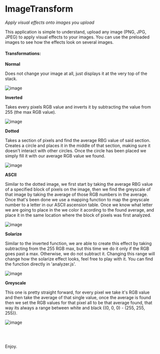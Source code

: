 # ImageTransform
_Apply visual effects onto images you upload_

This application is simple to understand, upload any image (PNG, JPG, JPEG) to apply visual effects to your images.
You can use the preloaded images to see how the effects look on several images.

#### Transformations:

**Normal**

Does not change your image at all, just displays it at the very top of the stack.

![image](https://user-images.githubusercontent.com/108653536/235309612-24c39257-d869-49e2-96ed-1f2f01f61997.png)


**Inverted** 

Takes every pixels RGB value and inverts it by subtracting the value from 255 (the max RGB value).

![image](https://user-images.githubusercontent.com/108653536/235309652-dea8e6b3-b4f3-44a5-9390-65291ef76a4a.png)

**Dotted**

Takes a section of pixels and find the average RBG value of said section. Creates a circle and places it in 
the middle of that section, making sure it doesn't interact with other circles. Once the circle has been placed
we simply fill it with our average RGB value we found. 

![image](https://user-images.githubusercontent.com/108653536/235309664-cf89121d-477d-431b-a4b0-55c6a4b26027.png)

**ASCII**

Similar to the dotted image, we first start by taking the average RBG value of a specified block of pixels on the image, 
then we find the greyscale of that image by taking the average of those RGB numbers in the average. Once that's been done
we use a mapping function to map the greyscale number to a letter in our ASCII ascension table. Once we know what letter
we are going to place in the <canvas> we color it acording to the found average, and place it in the same location where
the block of pixels was first analyzed. 

![image](https://user-images.githubusercontent.com/108653536/235309675-b629faef-4556-4b13-9c8f-b79b79ee4a40.png)

**Solarize** 

Similar to the inverted function, we are able to create this effect by taking subtracting from the 255 RGB max, but this time
we do it only if the RGB goes past a max. Otherwise, we do not subtract it. Changing this range will change how the solarize 
effect looks, feel free to play with it. You can find the function directly in 'analyzer.js'.

![image](https://user-images.githubusercontent.com/108653536/235309694-eb1ee102-16c0-4715-9223-698846f7e26d.png)

**Greyscale**

This one is pretty straight forward, for every pixel we take it's RGB value and then take the average of that single value, 
once the average is found then we set the RGB values for that pixel all to be that average found, that way its always a range
between white and black {(0, 0, 0) - (255, 255, 255)}.

![image](https://user-images.githubusercontent.com/108653536/235309715-bac1de5c-94f5-4c73-9262-e22724a8f2d2.png)

<br>
<br>

Enjoy.
